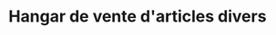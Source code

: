---
title: "Hangar de vente d'articles divers"
url: /macenta/hangar-de-vente-darticles-divers/
shop: Lebensmittel
---